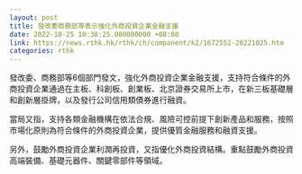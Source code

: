 ```yaml
---
layout: post
title: 發改委商務部等表示強化外商投資企業金融支援
date: 2022-10-25 10:38:25.000000000 +08:00
link: https://news.rthk.hk/rthk/ch/component/k2/1672552-20221025.htm
categories: rthk
---
```


發改委、商務部等6個部門發文，強化外商投資企業金融支援，支持符合條件的外商投資企業通過在主板、科創板、創業板、北京證券交易所上市，在新三板基礎層和創新層掛牌，以及發行公司信用類債券進行融資。

當局又指，支持各類金融機構在依法合規、風險可控前提下創新產品和服務，按照市場化原則為符合條件的外商投資企業，提供優質金融服務和融資支援。

另外，鼓勵外商投資企業利潤再投資，又指優化外商投資結構。重點鼓勵外商投資高端裝備、基礎元器件、關鍵零部件等領域。
